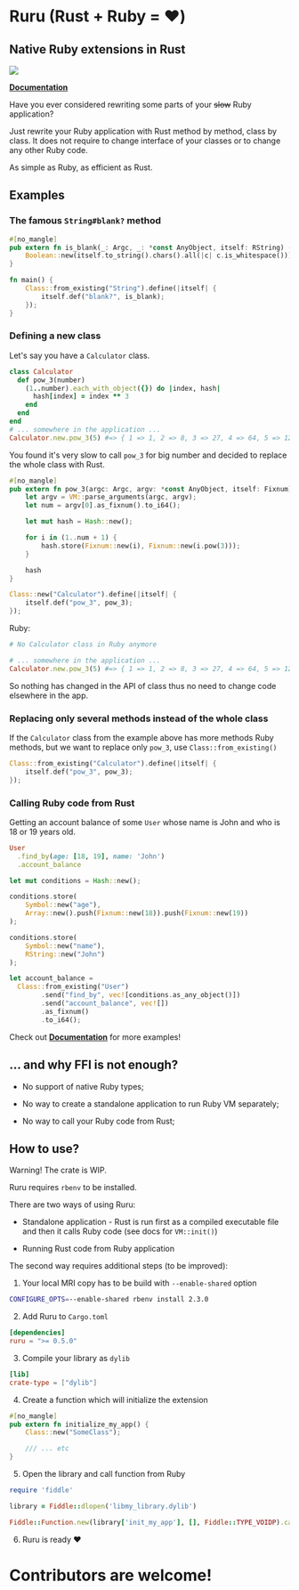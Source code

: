 # Ruru (Rust + Ruby = :heart:)

## Native Ruby extensions in Rust

[![](http://meritbadge.herokuapp.com/ruru)](https://crates.io/crates/ruru)

**[Documentation](http://d-unseductable.github.io/ruru/ruru/index.html)**

Have you ever considered rewriting some parts of your ~~slow~~ Ruby application?

Just rewrite your Ruby application with Rust method by method, class by class. It does not require
to change interface of your classes or to change any other Ruby code.

As simple as Ruby, as efficient as Rust.

## Examples

### The famous `String#blank?` method

```rust
#[no_mangle]
pub extern fn is_blank(_: Argc, _: *const AnyObject, itself: RString) -> Boolean {
    Boolean::new(itself.to_string().chars().all(|c| c.is_whitespace()))
}

fn main() {
    Class::from_existing("String").define(|itself| {
        itself.def("blank?", is_blank);
    });
}
```

### Defining a new class

Let's say you have a `Calculator` class.

```ruby
class Calculator
  def pow_3(number)
    (1..number).each_with_object({}) do |index, hash|
      hash[index] = index ** 3
    end
  end
end
# ... somewhere in the application ...
Calculator.new.pow_3(5) #=> { 1 => 1, 2 => 8, 3 => 27, 4 => 64, 5 => 125 }
```

You found it's very slow to call `pow_3` for big number and decided to replace the whole class
with Rust.

```rust
#[no_mangle]
pub extern fn pow_3(argc: Argc, argv: *const AnyObject, itself: Fixnum) -> Hash {
    let argv = VM::parse_arguments(argc, argv);
    let num = argv[0].as_fixnum().to_i64();

    let mut hash = Hash::new();

    for i in (1..num + 1) {
        hash.store(Fixnum::new(i), Fixnum::new(i.pow(3)));
    }

    hash
}

Class::new("Calculator").define(|itself| {
    itself.def("pow_3", pow_3);
});
```

Ruby:

```ruby
# No Calculator class in Ruby anymore

# ... somewhere in the application ...
Calculator.new.pow_3(5) #=> { 1 => 1, 2 => 8, 3 => 27, 4 => 64, 5 => 125 }
```

So nothing has changed in the API of class thus no need to change code elsewhere in the app.

### Replacing only several methods instead of the whole class

If the `Calculator` class from the example above has more methods Ruby methods, but we want to
replace only `pow_3`, use `Class::from_existing()`

```rust
Class::from_existing("Calculator").define(|itself| {
    itself.def("pow_3", pow_3);
});
```

### Calling Ruby code from Rust

Getting an account balance of some `User` whose name is John and who is 18 or 19 years old.

```ruby
User
  .find_by(age: [18, 19], name: 'John')
  .account_balance
```

```rust
let mut conditions = Hash::new();

conditions.store(
    Symbol::new("age"),
    Array::new().push(Fixnum::new(18)).push(Fixnum::new(19))
);

conditions.store(
    Symbol::new("name"),
    RString::new("John")
);

let account_balance =
  Class::from_existing("User")
        .send("find_by", vec![conditions.as_any_object()])
        .send("account_balance", vec![])
        .as_fixnum()
        .to_i64();
```

Check out **[Documentation](http://d-unseductable.github.io/ruru/ruru/index.html)** for more
examples!

## ... and why **FFI** is not enough?

 - No support of native Ruby types;

 - No way to create a standalone application to run Ruby VM separately;

 - No way to call your Ruby code from Rust;

## How to use?

Warning! The crate is WIP.

Ruru requires `rbenv` to be installed.

There are two ways of using Ruru:

 - Standalone application - Rust is run first as a compiled executable file and
   then it calls Ruby code (see docs for `VM::init()`)

 - Running Rust code from Ruby application

The second way requires additional steps (to be improved):

1. Your local MRI copy has to be build with `--enable-shared` option

  ```bash
  CONFIGURE_OPTS=--enable-shared rbenv install 2.3.0
  ```

2. Add Ruru to `Cargo.toml`

  ```toml
  [dependencies]
  ruru = ">= 0.5.0"
  ```

3. Compile your library as `dylib`

  ```toml
  [lib]
  crate-type = ["dylib"]
  ```

4. Create a function which will initialize the extension

  ```rust
  #[no_mangle]
  pub extern fn initialize_my_app() {
      Class::new("SomeClass");

      /// ... etc
  }
  ```

5. Open the library and call function from Ruby

  ```ruby
  require 'fiddle'

  library = Fiddle::dlopen('libmy_library.dylib')

  Fiddle::Function.new(library['init_my_app'], [], Fiddle::TYPE_VOIDP).call
  ```

6. Ruru is ready :heart:

# Contributors are welcome!
